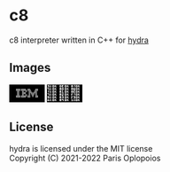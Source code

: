 # c8
c8 interpreter written in C++ for [hydra](https://github.com/OFFTKP/hydra)

## Images 

![ibm](../data/images/c8/ibm.bmp)
![test](../data/images/c8/test.bmp)

## License
hydra is licensed under the MIT license    
Copyright (C) 2021-2022 Paris Oplopoios
